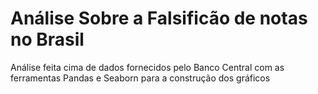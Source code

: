 # Análise Sobre a Falsificão de notas no Brasil
Análise feita cima de dados fornecidos pelo Banco Central com as ferramentas Pandas e Seaborn para a construção dos gráficos
